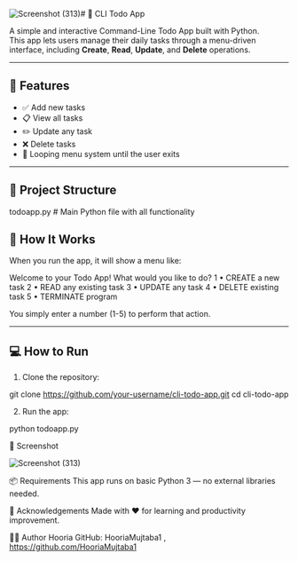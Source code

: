 ![Screenshot (313)](https://github.com/user-attachments/assets/b2ddc451-b262-4a76-b2f8-db9e5cc4bbcd)# 📝 CLI Todo App

A simple and interactive Command-Line Todo App built with Python.  
This app lets users manage their daily tasks through a menu-driven interface, including **Create**, **Read**, **Update**, and **Delete** operations.

---

## 🚀 Features

- ✅ Add new tasks
- 📋 View all tasks
- ✏️ Update any task
- ❌ Delete tasks
- 🔁 Looping menu system until the user exits

---

## 📂 Project Structure

todoapp.py # Main Python file with all functionality

## 🧠 How It Works

When you run the app, it will show a menu like:

Welcome to your Todo App! 
What would you like to do?
1 • CREATE a new task 
2 • READ any existing task
3 • UPDATE any task 
4 • DELETE existing task
5 • TERMINATE program


You simply enter a number (1-5) to perform that action.

---

## 💻 How to Run

1. Clone the repository:

git clone https://github.com/your-username/cli-todo-app.git
cd cli-todo-app

2. Run the app:

python todoapp.py

📌 Screenshot


![Screenshot (313)](https://github.com/user-attachments/assets/a704a407-2703-445b-9baa-e26e01095b32)


 📦 Requirements
This app runs on basic Python 3 — no external libraries needed.

🙌 Acknowledgements
Made with ❤️ for learning and productivity improvement.

🧑‍💻 Author
Hooria
GitHub: HooriaMujtaba1 , https://github.com/HooriaMujtaba1

